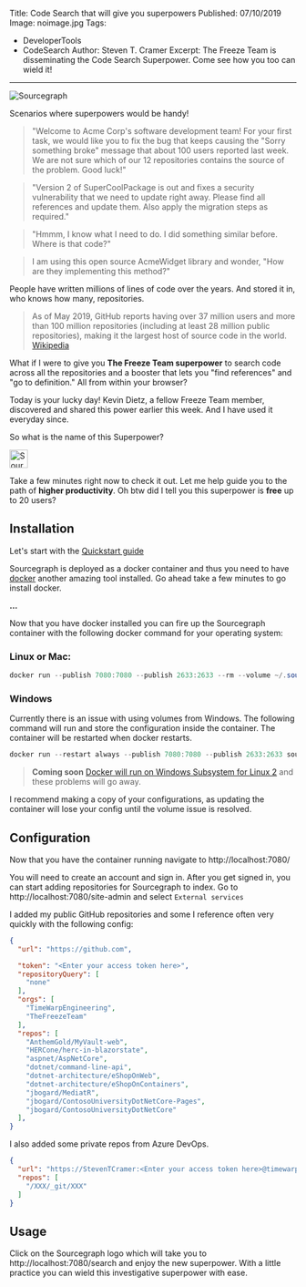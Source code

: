 Title: Code Search that will give you superpowers
Published: 07/10/2019
Image: noimage.jpg
Tags:
  - DeveloperTools
  - CodeSearch
Author: Steven T. Cramer
Excerpt: The Freeze Team is disseminating the Code Search Superpower. Come see how you too can wield it!
---

![][SourcegraphImage]

Scenarios where superpowers would be handy!

> "Welcome to Acme Corp's software development team!  For your first task, we would like you to fix the bug that keeps causing the "Sorry something broke" message that about 100 users reported last week. We are not sure which of our 12 repositories contains the source of the problem. Good luck!"

> "Version 2 of SuperCoolPackage is out and fixes a security vulnerability that we need to update right away. Please find all references and update them. Also apply the migration steps as required."

> "Hmmm, I know what I need to do. I did something similar before. Where is that code?"

> I am using this open source AcmeWidget library and wonder, "How are they implementing this method?"

People have written millions of lines of code over the years. And stored it in, who knows how many, repositories.

>As of May 2019, GitHub reports having over 37 million users and more than 100 million repositories (including at least 28 million public repositories), making it the largest host of source code in the world. [Wikipedia](https://en.wikipedia.org/wiki/GitHub)

What if I were to give you **The Freeze Team superpower** to search code across all the repositories and a booster that lets you "find references" and "go to definition." All from within your browser?  

Today is your lucky day!
Kevin Dietz, a fellow Freeze Team member, discovered and shared this power earlier this week.
And I have used it everyday since.

So what is the name of this Superpower?

<a href="https://sourcegraph.com"><img alt="Sourcegraph" src="https://storage.googleapis.com/sourcegraph-assets/sourcegraph-logo.png" height="32px" /></a>

Take a few minutes right now to check it out.
Let me help guide you to the path of **higher productivity**.
Oh btw did I tell you this superpower is **free** up to 20 users?

## Installation

Let's start with the [Quickstart guide](https://docs.sourcegraph.com/)

Sourcegraph is deployed as a docker container and thus you need to have [docker](https://www.docker.com/) another amazing tool installed.  Go ahead take a few minutes to go install docker.

**...**

Now that you have docker installed you can fire up the Sourcegraph container with the following docker command for your operating system:

### Linux or Mac:

```powershell
docker run --publish 7080:7080 --publish 2633:2633 --rm --volume ~/.sourcegraph/config:/etc/sourcegraph --volume ~/.sourcegraph/data:/var/opt/sourcegraph sourcegraph/server:3.5.1
```

### Windows

Currently there is an issue with using volumes from Windows.
The following command will run and store the configuration inside the container.
The container will be restarted when docker restarts.

```powershell
docker run --restart always --publish 7080:7080 --publish 2633:2633 sourcegraph/server:3.5.1
```

> **Coming soon** [Docker will run on Windows Subsystem for Linux 2](https://engineering.docker.com/2019/06/docker-hearts-wsl-2/) and these problems will go away.

I recommend making a copy of your configurations, as updating the container will lose your config until the volume issue is resolved.

## Configuration

Now that you have the container running navigate to http://localhost:7080/

You will need to create an account and sign in.  After you get signed in, you can start adding repositories for Sourcegraph to index.
Go to http://localhost:7080/site-admin and select `External services`

I added my public GitHub repositories and some I reference often very quickly with the following config:

```json
{
  "url": "https://github.com",

  "token": "<Enter your access token here>",
  "repositoryQuery": [
    "none"
  ],
  "orgs": [
    "TimeWarpEngineering",
    "TheFreezeTeam"
  ],
  "repos": [
    "AnthemGold/MyVault-web",
    "HERCone/herc-in-blazorstate",
    "aspnet/AspNetCore",
    "dotnet/command-line-api",
    "dotnet-architecture/eShopOnWeb",
    "dotnet-architecture/eShopOnContainers",
    "jbogard/MediatR",
    "jbogard/ContosoUniversityDotNetCore-Pages",
    "jbogard/ContosoUniversityDotNetCore"
  ],
}
```

I also added some private repos from Azure DevOps.

```json
{
  "url": "https://StevenTCramer:<Enter your access token here>@timewarpenterprises.visualstudio.com",
  "repos": [
    "/XXX/_git/XXX"
  ]
}
```

## Usage

Click on the Sourcegraph logo which will take you to http://localhost:7080/search and enjoy the new superpower. With a little practice you can wield this investigative superpower with ease.

<!---
## Mentorship

If you are tired of coding alone and would like someone on your side come join us at the [FreezeTeam](https://twitter.com/TheFreezeTeam1).

Please see [YouTube Video] for examples of searches.
-->

[SourcegraphImage]: /../images/Sourcegraph.png "Sourcegraph"